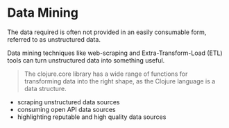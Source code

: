 # Data Mining

The data required is often not provided in an easily consumable form, referred to as unstructured data.

Data mining techniques like web-scraping and Extra-Transform-Load (ETL) tools can turn unstructured data into something useful.

> The clojure.core library has a wide range of functions for transforming data into the right shape, as the Clojure language is a data structure.

- scraping unstructured data sources
- consuming open API data sources
- highlighting reputable and high quality data sources

